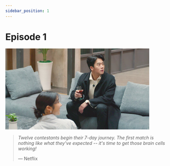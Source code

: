 ```yaml
---
sidebar_position: 1
---
```


# Episode 1

![](./img/ep1.jpg)

> *Twelve contestants begin their 7-day journey. The first match is nothing like what they've expected -- it's time to get those brain cells working!*
>
> — Netflix